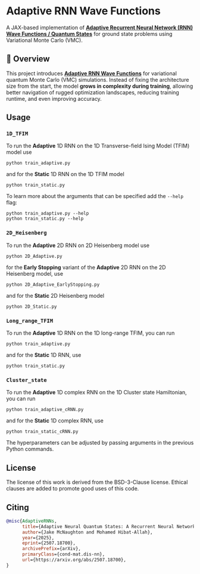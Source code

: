# Adaptive RNN Wave Functions

A JAX-based implementation of **[Adaptive Recurrent Neural Network (RNN) Wave Functions / Quantum States](https://arxiv.org/abs/2507.18700)** for ground state problems using Variational Monte Carlo (VMC).

## 🚀 Overview

This project introduces **[Adaptive RNN Wave Functions](https://arxiv.org/abs/2507.18700)** for variational quantum Monte Carlo (VMC) simulations. Instead of fixing the architecture size from the start, the model **grows in complexity during training**, allowing better navigation of rugged optimization landscapes, reducing training runtime, and even improving accuracy.

## Usage

### `1D_TFIM`
To run the **Adaptive** 1D RNN on the 1D Transverse-field Ising Model (TFIM) model use 
```
python train_adaptive.py
```
and for the **Static** 1D RNN on the 1D TFIM model
```
python train_static.py
```
To learn more about the arguments that can be specified add the ``` --help ``` flag:

```
python train_adaptive.py --help
python train_static.py --help
```

### `2D_Heisenberg`
To run the **Adaptive** 2D RNN on 2D Heisenberg model use 
```
python 2D_Adaptive.py
```
for the **Early Stopping** variant of the **Adaptive** 2D RNN on the 2D Heisenberg model, use
```
python 2D_Adaptive_EarlyStopping.py
```
and for the **Static** 2D Heisenberg model
```
python 2D_Static.py
```

### `Long_range_TFIM`

To run the **Adaptive** 1D RNN on the 1D long-range TFIM, you can run
```
python train_adaptive.py
```
and for the **Static** 1D RNN, use
```
python train_static.py
```

### `Cluster_state`
To run the **Adaptive** 1D complex RNN on the 1D Cluster state Hamiltonian, you can run
```
python train_adaptive_cRNN.py
```
and for the **Static** 1D complex RNN, use
```
python train_static_cRNN.py
```

The hyperparameters can be adjusted by passing arguments in the previous Python commands.

## License
The license of this work is derived from the BSD-3-Clause license. Ethical clauses are added to promote good uses of this code.

## Citing
```bibtex
@misc{AdaptiveRNNs,
      title={Adaptive Neural Quantum States: A Recurrent Neural Network Perspective}, 
      author={Jake McNaughton and Mohamed Hibat-Allah},
      year={2025},
      eprint={2507.18700},
      archivePrefix={arXiv},
      primaryClass={cond-mat.dis-nn},
      url={https://arxiv.org/abs/2507.18700}, 
}
```
